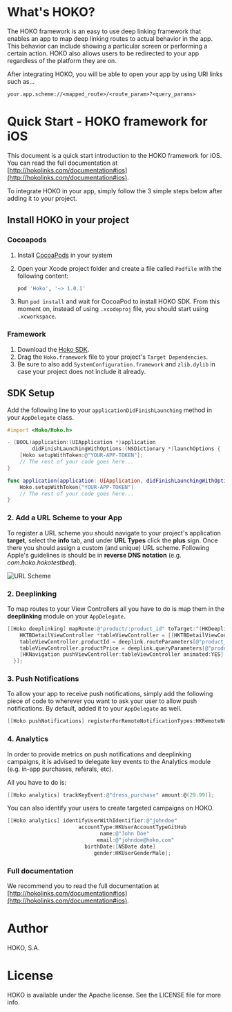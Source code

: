 # What's HOKO?

The HOKO framework is an easy to use deep linking framework that enables an app to map deep linking routes to actual behavior in the app. This behavior can include showing a particular screen or performing a certain action. HOKO also allows users to be redirected to your app regardless of the platform they are on.

After integrating HOKO, you will be able to open your app by using URI links such as...

```
your.app.scheme://<mapped_route>/<route_param>?<query_params>
```

# Quick Start - HOKO framework for iOS

This document is a quick start introduction to the HOKO framework for iOS. You can read the full documentation at [http://hokolinks.com/documentation#ios](http://hokolinks.com/documentation#ios).

To integrate HOKO in your app, simply follow the 3 simple steps below after adding it to your project.

## Install HOKO in your project

### Cocoapods

1. Install [CocoaPods](http://cocoapods.org/) in your system
2. Open your Xcode project folder and create a file called `Podfile` with the following content:

    ```ruby
    pod 'Hoko', '~> 1.0.1'
    ```

3. Run `pod install` and wait for CocoaPod to install HOKO SDK. From this moment on, instead of using `.xcodeproj` file, you should start using `.xcworkspace`.

### Framework

1. Download the [Hoko SDK](https://github.com/hokolinks/hoko-ios/archive/master.zip).
2. Drag the `Hoko.framework` file to your project's `Target Dependencies`.
3. Be sure to also add `SystemConfiguration.framework` and `zlib.dylib` in case your project does not include it already.

## SDK Setup

Add the following line to your `applicationDidFinishLaunching` method in your `AppDelegate` class.

```objective-c
#import <Hoko/Hoko.h>

- (BOOL)application:(UIApplication *)application 
        didFinishLaunchingWithOptions:(NSDictionary *)launchOptions {
	[Hoko setupWithToken:@"YOUR-APP-TOKEN"];
	// The rest of your code goes here...
}
```

```swift
func application(application: UIApplication, didFinishLaunchingWithOptions launchOptions: [NSObject: AnyObject]?) -> Bool {
	Hoko.setupWithToken("YOUR-APP-TOKEN")
	// The rest of your code goes here...
}
```

### 2. Add a URL Scheme to your App

To register a URL scheme you should navigate to your project's application **target**, select the **info** tab, and under **URL Types** click the **plus** sign.
Once there you should assign a custom (and unique) URL scheme. Following Apple's guidelines is should be in **reverse DNS notation** (e.g. *com.hoko.hokotestbed*).

![URL Scheme](https://s3-eu-west-1.amazonaws.com/hokoassets/urlschemes-ios.png)

### 2. Deeplinking

To map routes to your View Controllers all you have to do is map them in the **deeplinking** module on your `AppDelegate`. 

```objective-c
[[Hoko deeplinking] mapRoute:@"product/:product_id" toTarget:^(HKDeeplink *deeplink) {
    HKTBDetailViewController *tableViewController = [[HKTBDetailViewController alloc]init];
    tableViewController.productId = deeplink.routeParameters[@"product_id"];
    tableViewController.productPrice = deeplink.queryParameters[@"product_price"];
    [HKNavigation pushViewController:tableViewController animated:YES];
  }];
```


### 3. Push Notifications

To allow your app to receive push notifications, simply add the following piece of code to wherever you want to ask your user to allow push notifications. By default, added it to your `AppDelegate` as well.

```objective-c
[[Hoko pushNotifications] registerForRemoteNotificationTypes:HKRemoteNotificationTypeAlert|HKRemoteNotificationTypeBadge|HKRemoteNotificationTypeSound];
```

### 4. Analytics

In order to provide metrics on push notifications and deeplinking campaigns, it is advised to delegate key events to the Analytics module (e.g. in-app purchases, referals, etc).

All you have to do is:

```objective-c
[[Hoko analytics] trackKeyEvent:@"dress_purchase" amount:@(29.99)];
```

You can also identify your users to create targeted campaigns on HOKO.

```objective-c
[[Hoko analytics] identifyUserWithIdentifier:@"johndoe"
                       accountType:HKUserAccountTypeGitHub
                              name:@"John Doe"
                             email:@"johndoe@hoko.com"
                         birthDate:[NSDate date]
                            gender:HKUserGenderMale];
```

### Full documentation

We recommend you to read the full documentation at [http://hokolinks.com/documentation#ios](http://hokolinks.com/documentation#ios).


# Author

HOKO, S.A.

# License

HOKO is available under the Apache license. See the LICENSE file for more info.

